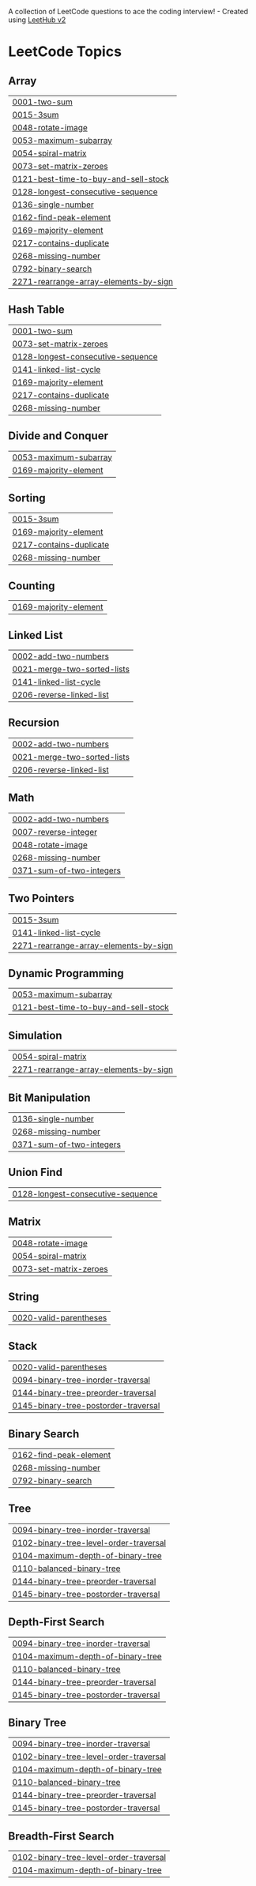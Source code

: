 A collection of LeetCode questions to ace the coding interview! - Created using [LeetHub v2](https://github.com/arunbhardwaj/LeetHub-2.0)
<!---LeetCode Topics Start-->
# LeetCode Topics
## Array
|  |
| ------- |
| [0001-two-sum](https://github.com/ritikatiwariii/leetcode/tree/master/0001-two-sum) |
| [0015-3sum](https://github.com/ritikatiwariii/leetcode/tree/master/0015-3sum) |
| [0048-rotate-image](https://github.com/ritikatiwariii/leetcode/tree/master/0048-rotate-image) |
| [0053-maximum-subarray](https://github.com/ritikatiwariii/leetcode/tree/master/0053-maximum-subarray) |
| [0054-spiral-matrix](https://github.com/ritikatiwariii/leetcode/tree/master/0054-spiral-matrix) |
| [0073-set-matrix-zeroes](https://github.com/ritikatiwariii/leetcode/tree/master/0073-set-matrix-zeroes) |
| [0121-best-time-to-buy-and-sell-stock](https://github.com/ritikatiwariii/leetcode/tree/master/0121-best-time-to-buy-and-sell-stock) |
| [0128-longest-consecutive-sequence](https://github.com/ritikatiwariii/leetcode/tree/master/0128-longest-consecutive-sequence) |
| [0136-single-number](https://github.com/ritikatiwariii/leetcode/tree/master/0136-single-number) |
| [0162-find-peak-element](https://github.com/ritikatiwariii/leetcode/tree/master/0162-find-peak-element) |
| [0169-majority-element](https://github.com/ritikatiwariii/leetcode/tree/master/0169-majority-element) |
| [0217-contains-duplicate](https://github.com/ritikatiwariii/leetcode/tree/master/0217-contains-duplicate) |
| [0268-missing-number](https://github.com/ritikatiwariii/leetcode/tree/master/0268-missing-number) |
| [0792-binary-search](https://github.com/ritikatiwariii/leetcode/tree/master/0792-binary-search) |
| [2271-rearrange-array-elements-by-sign](https://github.com/ritikatiwariii/leetcode/tree/master/2271-rearrange-array-elements-by-sign) |
## Hash Table
|  |
| ------- |
| [0001-two-sum](https://github.com/ritikatiwariii/leetcode/tree/master/0001-two-sum) |
| [0073-set-matrix-zeroes](https://github.com/ritikatiwariii/leetcode/tree/master/0073-set-matrix-zeroes) |
| [0128-longest-consecutive-sequence](https://github.com/ritikatiwariii/leetcode/tree/master/0128-longest-consecutive-sequence) |
| [0141-linked-list-cycle](https://github.com/ritikatiwariii/leetcode/tree/master/0141-linked-list-cycle) |
| [0169-majority-element](https://github.com/ritikatiwariii/leetcode/tree/master/0169-majority-element) |
| [0217-contains-duplicate](https://github.com/ritikatiwariii/leetcode/tree/master/0217-contains-duplicate) |
| [0268-missing-number](https://github.com/ritikatiwariii/leetcode/tree/master/0268-missing-number) |
## Divide and Conquer
|  |
| ------- |
| [0053-maximum-subarray](https://github.com/ritikatiwariii/leetcode/tree/master/0053-maximum-subarray) |
| [0169-majority-element](https://github.com/ritikatiwariii/leetcode/tree/master/0169-majority-element) |
## Sorting
|  |
| ------- |
| [0015-3sum](https://github.com/ritikatiwariii/leetcode/tree/master/0015-3sum) |
| [0169-majority-element](https://github.com/ritikatiwariii/leetcode/tree/master/0169-majority-element) |
| [0217-contains-duplicate](https://github.com/ritikatiwariii/leetcode/tree/master/0217-contains-duplicate) |
| [0268-missing-number](https://github.com/ritikatiwariii/leetcode/tree/master/0268-missing-number) |
## Counting
|  |
| ------- |
| [0169-majority-element](https://github.com/ritikatiwariii/leetcode/tree/master/0169-majority-element) |
## Linked List
|  |
| ------- |
| [0002-add-two-numbers](https://github.com/ritikatiwariii/leetcode/tree/master/0002-add-two-numbers) |
| [0021-merge-two-sorted-lists](https://github.com/ritikatiwariii/leetcode/tree/master/0021-merge-two-sorted-lists) |
| [0141-linked-list-cycle](https://github.com/ritikatiwariii/leetcode/tree/master/0141-linked-list-cycle) |
| [0206-reverse-linked-list](https://github.com/ritikatiwariii/leetcode/tree/master/0206-reverse-linked-list) |
## Recursion
|  |
| ------- |
| [0002-add-two-numbers](https://github.com/ritikatiwariii/leetcode/tree/master/0002-add-two-numbers) |
| [0021-merge-two-sorted-lists](https://github.com/ritikatiwariii/leetcode/tree/master/0021-merge-two-sorted-lists) |
| [0206-reverse-linked-list](https://github.com/ritikatiwariii/leetcode/tree/master/0206-reverse-linked-list) |
## Math
|  |
| ------- |
| [0002-add-two-numbers](https://github.com/ritikatiwariii/leetcode/tree/master/0002-add-two-numbers) |
| [0007-reverse-integer](https://github.com/ritikatiwariii/leetcode/tree/master/0007-reverse-integer) |
| [0048-rotate-image](https://github.com/ritikatiwariii/leetcode/tree/master/0048-rotate-image) |
| [0268-missing-number](https://github.com/ritikatiwariii/leetcode/tree/master/0268-missing-number) |
| [0371-sum-of-two-integers](https://github.com/ritikatiwariii/leetcode/tree/master/0371-sum-of-two-integers) |
## Two Pointers
|  |
| ------- |
| [0015-3sum](https://github.com/ritikatiwariii/leetcode/tree/master/0015-3sum) |
| [0141-linked-list-cycle](https://github.com/ritikatiwariii/leetcode/tree/master/0141-linked-list-cycle) |
| [2271-rearrange-array-elements-by-sign](https://github.com/ritikatiwariii/leetcode/tree/master/2271-rearrange-array-elements-by-sign) |
## Dynamic Programming
|  |
| ------- |
| [0053-maximum-subarray](https://github.com/ritikatiwariii/leetcode/tree/master/0053-maximum-subarray) |
| [0121-best-time-to-buy-and-sell-stock](https://github.com/ritikatiwariii/leetcode/tree/master/0121-best-time-to-buy-and-sell-stock) |
## Simulation
|  |
| ------- |
| [0054-spiral-matrix](https://github.com/ritikatiwariii/leetcode/tree/master/0054-spiral-matrix) |
| [2271-rearrange-array-elements-by-sign](https://github.com/ritikatiwariii/leetcode/tree/master/2271-rearrange-array-elements-by-sign) |
## Bit Manipulation
|  |
| ------- |
| [0136-single-number](https://github.com/ritikatiwariii/leetcode/tree/master/0136-single-number) |
| [0268-missing-number](https://github.com/ritikatiwariii/leetcode/tree/master/0268-missing-number) |
| [0371-sum-of-two-integers](https://github.com/ritikatiwariii/leetcode/tree/master/0371-sum-of-two-integers) |
## Union Find
|  |
| ------- |
| [0128-longest-consecutive-sequence](https://github.com/ritikatiwariii/leetcode/tree/master/0128-longest-consecutive-sequence) |
## Matrix
|  |
| ------- |
| [0048-rotate-image](https://github.com/ritikatiwariii/leetcode/tree/master/0048-rotate-image) |
| [0054-spiral-matrix](https://github.com/ritikatiwariii/leetcode/tree/master/0054-spiral-matrix) |
| [0073-set-matrix-zeroes](https://github.com/ritikatiwariii/leetcode/tree/master/0073-set-matrix-zeroes) |
## String
|  |
| ------- |
| [0020-valid-parentheses](https://github.com/ritikatiwariii/leetcode/tree/master/0020-valid-parentheses) |
## Stack
|  |
| ------- |
| [0020-valid-parentheses](https://github.com/ritikatiwariii/leetcode/tree/master/0020-valid-parentheses) |
| [0094-binary-tree-inorder-traversal](https://github.com/ritikatiwariii/leetcode/tree/master/0094-binary-tree-inorder-traversal) |
| [0144-binary-tree-preorder-traversal](https://github.com/ritikatiwariii/leetcode/tree/master/0144-binary-tree-preorder-traversal) |
| [0145-binary-tree-postorder-traversal](https://github.com/ritikatiwariii/leetcode/tree/master/0145-binary-tree-postorder-traversal) |
## Binary Search
|  |
| ------- |
| [0162-find-peak-element](https://github.com/ritikatiwariii/leetcode/tree/master/0162-find-peak-element) |
| [0268-missing-number](https://github.com/ritikatiwariii/leetcode/tree/master/0268-missing-number) |
| [0792-binary-search](https://github.com/ritikatiwariii/leetcode/tree/master/0792-binary-search) |
## Tree
|  |
| ------- |
| [0094-binary-tree-inorder-traversal](https://github.com/ritikatiwariii/leetcode/tree/master/0094-binary-tree-inorder-traversal) |
| [0102-binary-tree-level-order-traversal](https://github.com/ritikatiwariii/leetcode/tree/master/0102-binary-tree-level-order-traversal) |
| [0104-maximum-depth-of-binary-tree](https://github.com/ritikatiwariii/leetcode/tree/master/0104-maximum-depth-of-binary-tree) |
| [0110-balanced-binary-tree](https://github.com/ritikatiwariii/leetcode/tree/master/0110-balanced-binary-tree) |
| [0144-binary-tree-preorder-traversal](https://github.com/ritikatiwariii/leetcode/tree/master/0144-binary-tree-preorder-traversal) |
| [0145-binary-tree-postorder-traversal](https://github.com/ritikatiwariii/leetcode/tree/master/0145-binary-tree-postorder-traversal) |
## Depth-First Search
|  |
| ------- |
| [0094-binary-tree-inorder-traversal](https://github.com/ritikatiwariii/leetcode/tree/master/0094-binary-tree-inorder-traversal) |
| [0104-maximum-depth-of-binary-tree](https://github.com/ritikatiwariii/leetcode/tree/master/0104-maximum-depth-of-binary-tree) |
| [0110-balanced-binary-tree](https://github.com/ritikatiwariii/leetcode/tree/master/0110-balanced-binary-tree) |
| [0144-binary-tree-preorder-traversal](https://github.com/ritikatiwariii/leetcode/tree/master/0144-binary-tree-preorder-traversal) |
| [0145-binary-tree-postorder-traversal](https://github.com/ritikatiwariii/leetcode/tree/master/0145-binary-tree-postorder-traversal) |
## Binary Tree
|  |
| ------- |
| [0094-binary-tree-inorder-traversal](https://github.com/ritikatiwariii/leetcode/tree/master/0094-binary-tree-inorder-traversal) |
| [0102-binary-tree-level-order-traversal](https://github.com/ritikatiwariii/leetcode/tree/master/0102-binary-tree-level-order-traversal) |
| [0104-maximum-depth-of-binary-tree](https://github.com/ritikatiwariii/leetcode/tree/master/0104-maximum-depth-of-binary-tree) |
| [0110-balanced-binary-tree](https://github.com/ritikatiwariii/leetcode/tree/master/0110-balanced-binary-tree) |
| [0144-binary-tree-preorder-traversal](https://github.com/ritikatiwariii/leetcode/tree/master/0144-binary-tree-preorder-traversal) |
| [0145-binary-tree-postorder-traversal](https://github.com/ritikatiwariii/leetcode/tree/master/0145-binary-tree-postorder-traversal) |
## Breadth-First Search
|  |
| ------- |
| [0102-binary-tree-level-order-traversal](https://github.com/ritikatiwariii/leetcode/tree/master/0102-binary-tree-level-order-traversal) |
| [0104-maximum-depth-of-binary-tree](https://github.com/ritikatiwariii/leetcode/tree/master/0104-maximum-depth-of-binary-tree) |
<!---LeetCode Topics End-->